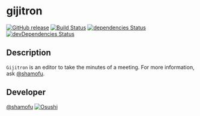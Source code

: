 # gijitron
[![GitHub release](https://img.shields.io/github/release/shamofu/gijitron.svg?style=flat-square)](https://github.com/shamofu/gijitron/releases/latest)
[![Build Status](https://img.shields.io/travis/shamofu/gijitron/master.svg?style=flat-square)](https://travis-ci.org/shamofu/gijitron)
[![dependencies Status](https://img.shields.io/david/shamofu/gijitron.svg?style=flat-square)](https://david-dm.org/shamofu/gijitron)
[![devDependencies Status](https://img.shields.io/david/dev/shamofu/gijitron.svg?style=flat-square)](https://david-dm.org/shamofu/gijitron?type=dev)

## Description

`Gijitron` is an editor to take the minutes of a meeting.
For more information, ask [@shamofu](https://twitter.com/shamofu).

## Developer

[@shamofu](https://twitter.com/shamofu)
[![Osushi](https://img.shields.io/badge/%F0%9F%8D%A3-welcome-blue.svg?style=flat-square)](https://osushi.love/intent/post/f631096ca13e46e1a8fde1a55ffa6a5c)
